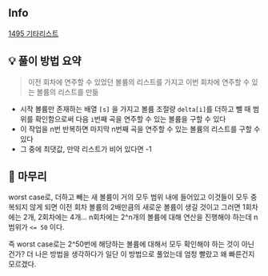 ## Info
[1495 기타리스트](https://www.acmicpc.net/problem/1495)

## 💡 풀이 방법 요약
> 이전 회차에 연주할 수 있었던 볼륨의 리스트를 가지고 이번 회차에 연주할 수 있는 볼륨의 리스트를 만듦
- 시작 볼륨만 존재하는 배열 `[s]` 을 가지고 볼륨 조절량 `delta[i]`를 더하고 뺄 때 범위를 확인함으로써 다음 `i`번째 곡을 연주할 수 있는 볼륨을 구할 수 있다
- 이 작업을 n번 반복하면 마지막 n번째 곡을 연주할 수 있는 볼륨의 리스트를 구할 수 있다
- 그 중에 최댓값, 만약 리스트가 비어 있다면 -1

## 🙂 마무리
worst case로, 더하고 빼는 새 볼륨이 거의 모두 범위 내에 들어있고 이것들이 모두 중복되지 않게 되면 이전 회차 볼륨의 2배만큼의 새로운 볼륨이 생길 것이고
그러면 1회차에는 2개, 2회차에는 4개... n회차에는 2^n개의 볼륨에 대해 연산을 진행해야 하는데 n 범위가 `<= 50` 이다. 

즉 worst case로는 2^50번에 해당하는 볼륨에 대해서 모두 확인해야 하는 것이 아닌건가? 더 나은 방법을 생각하다가 
일단 이 방법으로 풀었는데 엄청 빨랐고 왜 빠른건지 모르겠다.